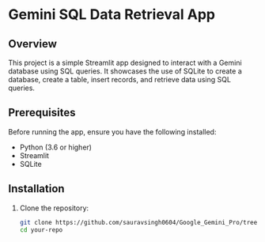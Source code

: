 # Gemini SQL Data Retrieval App

## Overview
This project is a simple Streamlit app designed to interact with a Gemini database using SQL queries. It showcases the use of SQLite to create a database, create a table, insert records, and retrieve data using SQL queries.

## Prerequisites
Before running the app, ensure you have the following installed:
- Python (3.6 or higher)
- Streamlit
- SQLite
  

## Installation
1. Clone the repository:
   ```bash
   git clone https://github.com/sauravsingh0604/Google_Gemini_Pro/tree/main
   cd your-repo



 
